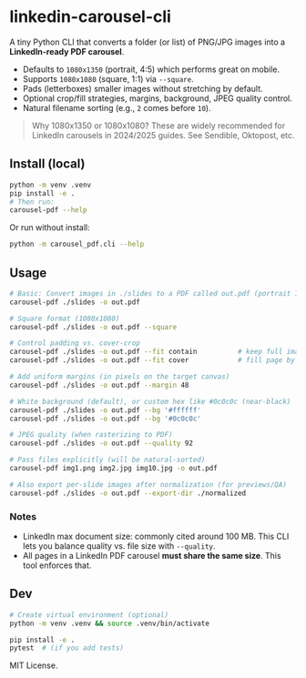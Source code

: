 # linkedin-carousel-cli

A tiny Python CLI that converts a folder (or list) of PNG/JPG images into a **LinkedIn-ready PDF carousel**.

- Defaults to `1080x1350` (portrait, 4:5) which performs great on mobile.
- Supports `1080x1080` (square, 1:1) via `--square`.
- Pads (letterboxes) smaller images without stretching by default.
- Optional crop/fill strategies, margins, background, JPEG quality control.
- Natural filename sorting (e.g., `2` comes before `10`).

> Why 1080x1350 or 1080x1080? These are widely recommended for LinkedIn carousels in 2024/2025 guides. See Sendible, Oktopost, etc.

## Install (local)

```bash
python -m venv .venv
pip install -e .
# Then run:
carousel-pdf --help
```

Or run without install:

```bash
python -m carousel_pdf.cli --help
```

## Usage

```bash
# Basic: Convert images in ./slides to a PDF called out.pdf (portrait 1080x1350)
carousel-pdf ./slides -o out.pdf

# Square format (1080x1080)
carousel-pdf ./slides -o out.pdf --square

# Control padding vs. cover-crop
carousel-pdf ./slides -o out.pdf --fit contain          # keep full image, pad as needed (default)
carousel-pdf ./slides -o out.pdf --fit cover            # fill page by center-cropping as needed

# Add uniform margins (in pixels on the target canvas)
carousel-pdf ./slides -o out.pdf --margin 48

# White background (default), or custom hex like #0c0c0c (near-black)
carousel-pdf ./slides -o out.pdf --bg '#ffffff'
carousel-pdf ./slides -o out.pdf --bg '#0c0c0c'

# JPEG quality (when rasterizing to PDF)
carousel-pdf ./slides -o out.pdf --quality 92

# Pass files explicitly (will be natural-sorted)
carousel-pdf img1.png img2.jpg img10.jpg -o out.pdf

# Also export per-slide images after normalization (for previews/QA)
carousel-pdf ./slides -o out.pdf --export-dir ./normalized
```

### Notes

- LinkedIn max document size: commonly cited around 100 MB. This CLI lets you balance quality vs. file size with `--quality`.
- All pages in a LinkedIn PDF carousel **must share the same size**. This tool enforces that.

## Dev

```bash
# Create virtual environment (optional)
python -m venv .venv && source .venv/bin/activate

pip install -e .
pytest  # (if you add tests)
```

MIT License.
